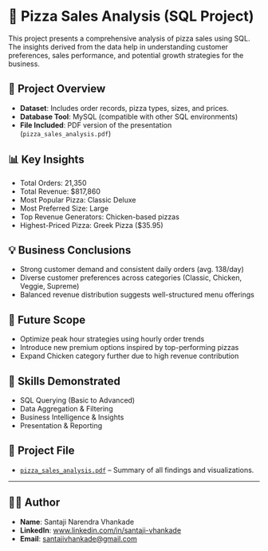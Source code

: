 # 🍕 Pizza Sales Analysis (SQL Project)

This project presents a comprehensive analysis of pizza sales using SQL. The insights derived from the data help in understanding customer preferences, sales performance, and potential growth strategies for the business.

## 📁 Project Overview

- **Dataset**: Includes order records, pizza types, sizes, and prices.
- **Database Tool**: MySQL (compatible with other SQL environments)
- **File Included**: PDF version of the presentation (`pizza_sales_analysis.pdf`)

## 📊 Key Insights

- Total Orders: 21,350  
- Total Revenue: $817,860  
- Most Popular Pizza: Classic Deluxe  
- Most Preferred Size: Large  
- Top Revenue Generators: Chicken-based pizzas  
- Highest-Priced Pizza: Greek Pizza ($35.95)

## 💡 Business Conclusions

- Strong customer demand and consistent daily orders (avg. 138/day)
- Diverse customer preferences across categories (Classic, Chicken, Veggie, Supreme)
- Balanced revenue distribution suggests well-structured menu offerings

## 🚀 Future Scope

- Optimize peak hour strategies using hourly order trends
- Introduce new premium options inspired by top-performing pizzas
- Expand Chicken category further due to high revenue contribution

## 🧠 Skills Demonstrated

- SQL Querying (Basic to Advanced)
- Data Aggregation & Filtering
- Business Intelligence & Insights
- Presentation & Reporting

## 📄 Project File

- [`pizza_sales_analysis.pdf`](./pizza_sales_analysis.pdf) – Summary of all findings and visualizations.

---

## 🧑‍💻 Author

- **Name**: Santaji Narendra Vhankade
- **LinkedIn**: www.linkedin.com/in/santaji-vhankade
- **Email**: santajivhankade@gmail.com

